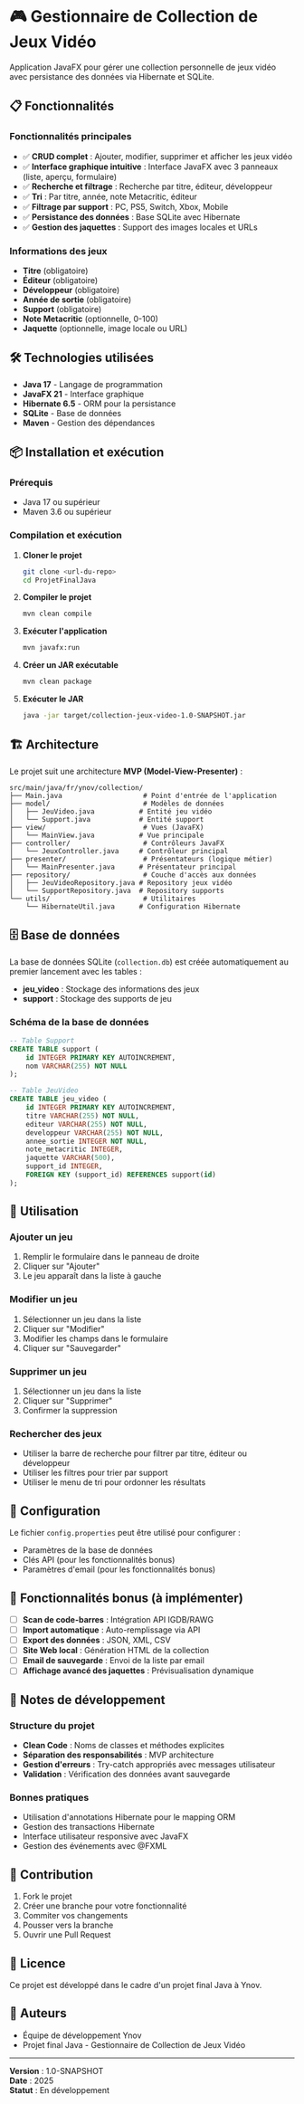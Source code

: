 # 🎮 Gestionnaire de Collection de Jeux Vidéo

Application JavaFX pour gérer une collection personnelle de jeux vidéo avec persistance des données via Hibernate et SQLite.

## 📋 Fonctionnalités

### Fonctionnalités principales

- ✅ **CRUD complet** : Ajouter, modifier, supprimer et afficher les jeux vidéo
- ✅ **Interface graphique intuitive** : Interface JavaFX avec 3 panneaux (liste, aperçu, formulaire)
- ✅ **Recherche et filtrage** : Recherche par titre, éditeur, développeur
- ✅ **Tri** : Par titre, année, note Metacritic, éditeur
- ✅ **Filtrage par support** : PC, PS5, Switch, Xbox, Mobile
- ✅ **Persistance des données** : Base SQLite avec Hibernate
- ✅ **Gestion des jaquettes** : Support des images locales et URLs

### Informations des jeux

- **Titre** (obligatoire)
- **Éditeur** (obligatoire)
- **Développeur** (obligatoire)
- **Année de sortie** (obligatoire)
- **Support** (obligatoire)
- **Note Metacritic** (optionnelle, 0-100)
- **Jaquette** (optionnelle, image locale ou URL)

## 🛠️ Technologies utilisées

- **Java 17** - Langage de programmation
- **JavaFX 21** - Interface graphique
- **Hibernate 6.5** - ORM pour la persistance
- **SQLite** - Base de données
- **Maven** - Gestion des dépendances

## 📦 Installation et exécution

### Prérequis

- Java 17 ou supérieur
- Maven 3.6 ou supérieur

### Compilation et exécution

1. **Cloner le projet**

   ```bash
   git clone <url-du-repo>
   cd ProjetFinalJava
   ```

2. **Compiler le projet**

   ```bash
   mvn clean compile
   ```

3. **Exécuter l'application**

   ```bash
   mvn javafx:run
   ```

4. **Créer un JAR exécutable**

   ```bash
   mvn clean package
   ```

5. **Exécuter le JAR**
   ```bash
   java -jar target/collection-jeux-video-1.0-SNAPSHOT.jar
   ```

## 🏗️ Architecture

Le projet suit une architecture **MVP (Model-View-Presenter)** :

```
src/main/java/fr/ynov/collection/
├── Main.java                    # Point d'entrée de l'application
├── model/                       # Modèles de données
│   ├── JeuVideo.java           # Entité jeu vidéo
│   └── Support.java            # Entité support
├── view/                        # Vues (JavaFX)
│   └── MainView.java           # Vue principale
├── controller/                  # Contrôleurs JavaFX
│   └── JeuxController.java     # Contrôleur principal
├── presenter/                   # Présentateurs (logique métier)
│   └── MainPresenter.java      # Présentateur principal
├── repository/                  # Couche d'accès aux données
│   ├── JeuVideoRepository.java # Repository jeux vidéo
│   └── SupportRepository.java  # Repository supports
└── utils/                       # Utilitaires
    └── HibernateUtil.java      # Configuration Hibernate
```

## 🗄️ Base de données

La base de données SQLite (`collection.db`) est créée automatiquement au premier lancement avec les tables :

- **jeu_video** : Stockage des informations des jeux
- **support** : Stockage des supports de jeu

### Schéma de la base de données

```sql
-- Table Support
CREATE TABLE support (
    id INTEGER PRIMARY KEY AUTOINCREMENT,
    nom VARCHAR(255) NOT NULL
);

-- Table JeuVideo
CREATE TABLE jeu_video (
    id INTEGER PRIMARY KEY AUTOINCREMENT,
    titre VARCHAR(255) NOT NULL,
    editeur VARCHAR(255) NOT NULL,
    developpeur VARCHAR(255) NOT NULL,
    annee_sortie INTEGER NOT NULL,
    note_metacritic INTEGER,
    jaquette VARCHAR(500),
    support_id INTEGER,
    FOREIGN KEY (support_id) REFERENCES support(id)
);
```

## 🎯 Utilisation

### Ajouter un jeu

1. Remplir le formulaire dans le panneau de droite
2. Cliquer sur "Ajouter"
3. Le jeu apparaît dans la liste à gauche

### Modifier un jeu

1. Sélectionner un jeu dans la liste
2. Cliquer sur "Modifier"
3. Modifier les champs dans le formulaire
4. Cliquer sur "Sauvegarder"

### Supprimer un jeu

1. Sélectionner un jeu dans la liste
2. Cliquer sur "Supprimer"
3. Confirmer la suppression

### Rechercher des jeux

- Utiliser la barre de recherche pour filtrer par titre, éditeur ou développeur
- Utiliser les filtres pour trier par support
- Utiliser le menu de tri pour ordonner les résultats

## 🔧 Configuration

Le fichier `config.properties` peut être utilisé pour configurer :

- Paramètres de la base de données
- Clés API (pour les fonctionnalités bonus)
- Paramètres d'email (pour les fonctionnalités bonus)

## 🚀 Fonctionnalités bonus (à implémenter)

- [ ] **Scan de code-barres** : Intégration API IGDB/RAWG
- [ ] **Import automatique** : Auto-remplissage via API
- [ ] **Export des données** : JSON, XML, CSV
- [ ] **Site Web local** : Génération HTML de la collection
- [ ] **Email de sauvegarde** : Envoi de la liste par email
- [ ] **Affichage avancé des jaquettes** : Prévisualisation dynamique

## 📝 Notes de développement

### Structure du projet

- **Clean Code** : Noms de classes et méthodes explicites
- **Séparation des responsabilités** : MVP architecture
- **Gestion d'erreurs** : Try-catch appropriés avec messages utilisateur
- **Validation** : Vérification des données avant sauvegarde

### Bonnes pratiques

- Utilisation d'annotations Hibernate pour le mapping ORM
- Gestion des transactions Hibernate
- Interface utilisateur responsive avec JavaFX
- Gestion des événements avec @FXML

## 🤝 Contribution

1. Fork le projet
2. Créer une branche pour votre fonctionnalité
3. Commiter vos changements
4. Pousser vers la branche
5. Ouvrir une Pull Request

## 📄 Licence

Ce projet est développé dans le cadre d'un projet final Java à Ynov.

## 👥 Auteurs

- Équipe de développement Ynov
- Projet final Java - Gestionnaire de Collection de Jeux Vidéo

---

**Version** : 1.0-SNAPSHOT  
**Date** : 2025  
**Statut** : En développement
